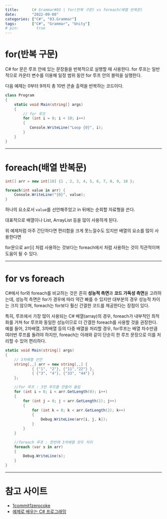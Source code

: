 ```yaml
---
title:      C# Grammar#03 | for(반복 구문) vs foreach(배열 반복문)
date:       "2022-09-08"
categories: ["C#", "03.Grammar"]
tags:       ["C#", "Grammar", "Unity"]
# pin:        true
---
```


# for(반복 구문)
C# for 문은 루프 안에 있는 문장들을 반복적으로 실행할 때 사용한다. for 루프는 일반적으로 카운터 변수를 이용해 일정 범위 동안 for 루프 안의 블럭을 실행한다.

다음 예제는 0부터 9까지 총 10번 콘솔 출력을 반복하는 코드이다.

```c#
class Program
{
    static void Main(string[] args)
    {
        // for 루프
        for (int i = 0; i < 10; i++)
        {
           Console.WriteLine("Loop {0}", i);
        }
    }
}
```

---

# foreach(배열 반복문)
```c#
int[] arr = new int[10] {1 , 2, 3, 4, 5, 6, 7, 8, 9, 10 };

foreach(int value in arr) {
	Console.WriteLine("{0}", value);
}
```
하나의 요소로서 ```value```를 선언해주었고 in 뒤에는 순회할 자료형을 쓴다. 

대표적으로 배열이나 List, ArrayList 등을 많이 사용하게 된다.


위 예제처럼 아주 간단하다면 편리함을 크게 못느낄수도 있지만 배열의 요소를 많이 사용한다면

for문으로 arr[i] 처럼 사용하는 것보다는 foreach에서 처럼 사용하는 것이 직관적이며 도움이 될 수 있다.

---

# for vs foreach
C#에서 for와 foreach를 비교하는 것은 흔히 **성능적 측면**과 **코드 가독성 측면**을 고려하는데, 성능적 측면은 for가 경우에 따라 약간 빠를 수 있지만 대부분의 경우 성능적 차이는 크지 않으며, foreach는 for보다 훨신 간결한 코드를 제공한다는 장점이 있다.

특히, 루프에서 가장 많이 사용되는 C# 배열(array)의 경우, foreach가 내부적인 최적화를 거쳐 for 루프와 동일한 성능이므로 더 간결한 foreach를 사용할 것을 권장한다. 예를 들어, 2차배열, 3차배열 등의 다중 배열을 처리할 경우, for루프는 배열 차수만큼 여러번 루프를 돌려야 하지만, foreach는 아래와 같이 단순히 한 루프 문장으로 이를 처리할 수 있어 편리하다.

```c#
static void Main(string[] args)
{
    // 3차배열 선언
    string[,,] arr = new string[,,] { 
            { {"1", "2"}, {"11","22"} }, 
            { {"3", "4"}, {"33", "44"} }
    };

    //for 루프 : 3번 루프를 만들어 돌림
    for (int i = 0; i < arr.GetLength(0); i++)
    {
        for (int j = 0; j < arr.GetLength(1); j++)
        {
            for (int k = 0; k < arr.GetLength(2); k++)
            {
                Debug.WriteLine(arr[i, j, k]);
            }
        }
    }

    //foreach 루프 : 한번에 3차배열 모두 처리
    foreach (var s in arr)
    {
        Debug.WriteLine(s);
    }
}
```

---

# 참고 사이트
- [1commit1zerocoke](https://jinuk97-dev.tistory.com/4)
- [예제로 배우는 C# 프로그래밍](https://www.csharpstudy.com/CSharp/CSharp-looping.aspx)